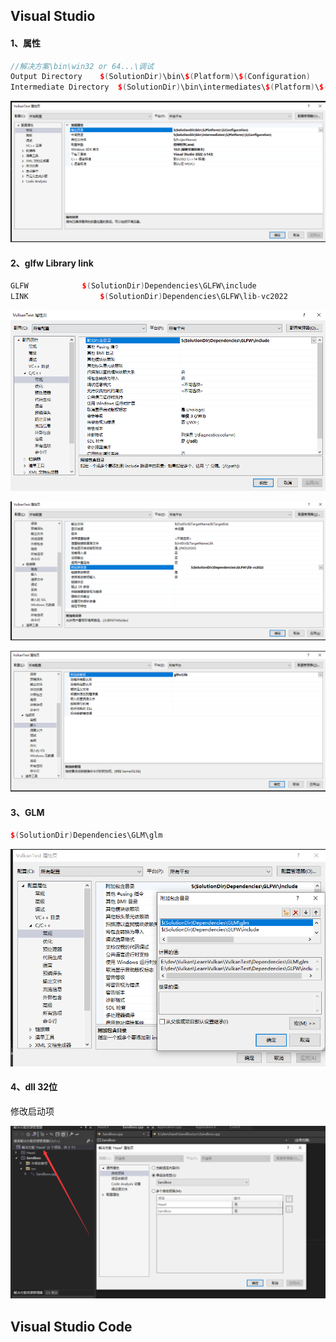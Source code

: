 ## Visual Studio

#### 1、属性

```CPP
//解决方案\bin\win32 or 64...\调试
Output Directory	$(SolutionDir)\bin\$(Platform)\$(Configuration)
Intermediate Directory	$(SolutionDir)\bin\intermediates\$(Platform)\$(Configuration)
```

![image-20230715124844116](./assets/image-20230715124844116.png)

#### 2、glfw Library link

```C++
GLFW			$(SolutionDir)Dependencies\GLFW\include
LINK    			$(SolutionDir)Dependencies\GLFW\lib-vc2022
```

![image-20230715224203232](./assets/image-20230715224203232.png)

![image-20230715130107019](./assets/image-20230715130107019.png)

![image-20230715130208971](./assets/image-20230715130208971.png)

#### 3、GLM

```C++
$(SolutionDir)Dependencies\GLM\glm
```

![image-20230715225130652](./assets/image-20230715225130652.png)

#### 4、dll 32位

修改启动项

![image-20230728094820184](./assets/image-20230728094820184.png)





## Visual Studio Code